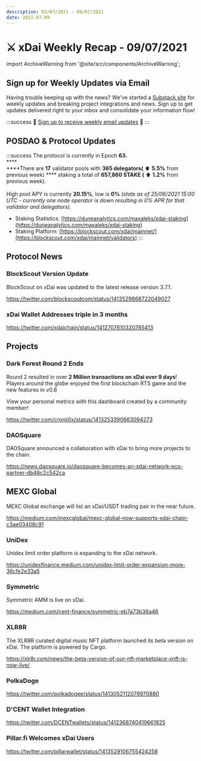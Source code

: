 ```yaml
---
description: 03/07/2021 - 09/07/2021
date: 2021-07-09
---
```


# ⚔️ xDai Weekly Recap - 09/07/2021

import ArchiveWarning from '@site/src/components/ArchiveWarning';

<ArchiveWarning />

## Sign up for Weekly Updates via Email

Having trouble keeping up with the news? We've started a [Substack site](https://xdai.substack.com/) for weekly updates and breaking project integrations and news. Sign up to get updates delivered right to your inbox and consolidate your information flow!

:::success
💌 [Sign up to receive weekly email updates](https://xdai.substack.com/) 💌
:::

## POSDAO & Protocol Updates

:::success
The protocol is currently in Epoch **63.**\
****\
****There are **17** validator pools with **365 delegators(** ⬆️ **5.5%** from previous week) **** staking a total of **657,860 STAKE (** ⬆️ **1.2%** from previous week).\
\
High pool APY is currently **20.15%**, low is **0%** _(stats as of 25/06/2021 15:00 UTC - currently one node operator is down resulting in 0% APR for that validator and delegators)_.

* Staking Statistics: [https://duneanalytics.com/maxaleks/xdai-staking](https://duneanalytics.com/maxaleks/xdai-staking)
* Staking Platform: [https://blockscout.com/xdai/mainnet/](https://blockscout.com/xdai/mainnet/validators)
:::

## Protocol News

### BlockScout Version Update

BlockScout on xDai was updated to the latest release version 3.7.1.

https://twitter.com/blockscoutcom/status/1413529868722049027

### xDai Wallet Addresses triple in 3 months

https://twitter.com/xdaichain/status/1412707810320785413

## Projects

### Dark Forest Round 2 Ends

Round 2 resulted in over **2 Million transactions on xDai over 9 days**! Players around the globe enjoyed the first blockchain RTS game and the new features in v0.6

View your personal metrics with this dashboard created by a community member!

https://twitter.com/cronii0x/status/1413253390663094273

### DAOSquare

DAOSquare announced a collaboration with xDai to bring more projects to the chain.

https://news.daosquare.io/daosquare-becomes-an-xdai-network-eco-partner-db46c2c542ca

## MEXC Global

MEXC Global exchange will list an xDai/USDT trading pair in the near future.

https://medium.com/mexcglobal/mexc-global-now-supports-xdai-chain-c3ae03408c91

### UniDex

Unidex limit order platform is expanding to the xDai network.

https://unidexfinance.medium.com/unidex-limit-order-expansion-more-36cfe2e33a5

### Symmetric

Symmetric AMM is live on xDai.

https://medium.com/cent-finance/symmetric-eb7a73b36a46

### XLR8R

The XLR8R curated digital music NFT platform launched its beta version on xDai. The platform is powered by Cargo.

https://xlr8r.com/news/the-beta-version-of-our-nft-marketplace-xnft-is-now-live/

### PolkaDoge

https://twitter.com/polkadogee/status/1413052112078970880

### D'CENT Wallet Integration

https://twitter.com/DCENTwallets/status/1412368740419661825

### Pillar.fi Welcomes xDai Users

https://twitter.com/pillarwallet/status/1413529106755424258

